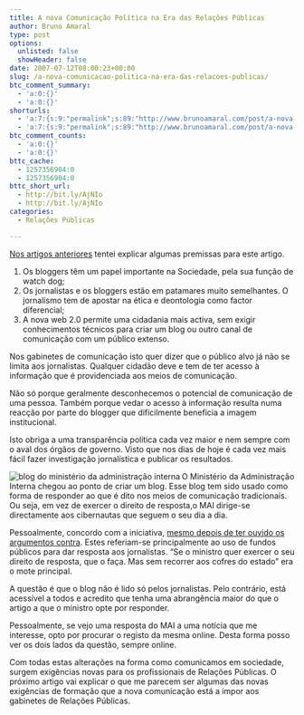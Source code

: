 ```yaml
---
title: A nova Comunicação Política na Era das Relações Públicas
author: Bruno Amaral
type: post
options:
  unlisted: false
  showHeader: false
date: 2007-07-12T08:00:23+00:00
slug: /a-nova-comunicacao-politica-na-era-das-relacoes-publicas/
btc_comment_summary:
  - 'a:0:{}'
  - 'a:0:{}'
shorturls:
  - 'a:7:{s:9:"permalink";s:89:"http://www.brunoamaral.com/post/a-nova-comunicacao-politica-na-era-das-relacoes-publicas/";s:7:"tinyurl";s:25:"http://tinyurl.com/c2bqqh";s:4:"isgd";s:17:"http://is.gd/pOZU";s:5:"bitly";s:20:"http://bit.ly/1aJ6hR";s:5:"snipr";s:22:"http://snipr.com/ex8dg";s:5:"snurl";s:22:"http://snurl.com/ex8dg";s:7:"snipurl";s:24:"http://snipurl.com/ex8dg";}'
  - 'a:7:{s:9:"permalink";s:89:"http://www.brunoamaral.com/post/a-nova-comunicacao-politica-na-era-das-relacoes-publicas/";s:7:"tinyurl";s:25:"http://tinyurl.com/c2bqqh";s:4:"isgd";s:17:"http://is.gd/pOZU";s:5:"bitly";s:20:"http://bit.ly/1aJ6hR";s:5:"snipr";s:22:"http://snipr.com/ex8dg";s:5:"snurl";s:22:"http://snurl.com/ex8dg";s:7:"snipurl";s:24:"http://snipurl.com/ex8dg";}'
btc_comment_counts:
  - 'a:0:{}'
  - 'a:0:{}'
bttc_cache:
  - 1257356904:0
  - 1257356904:0
bttc_short_url:
  - http://bit.ly/AjNIo
  - http://bit.ly/AjNIo
categories:
  - Relações Públicas

---
```

[Nos artigos anteriores][1] tentei explicar algumas premissas para este artigo.

  1. Os bloggers têm um papel importante na Sociedade, pela sua função de watch dog;
  2. Os jornalistas e os bloggers estão em patamares muito semelhantes. O jornalismo tem de apostar na ética e deontologia como factor diferencial;
  3. A nova web 2.0 permite uma cidadania mais activa, sem exigir conhecimentos técnicos para criar um blog ou outro canal de comunicação com um público extenso.

Nos gabinetes de comunicação isto quer dizer que o público alvo já não se limita aos jornalistas. Qualquer cidadão deve e tem de ter acesso à informação que é providenciada aos meios de comunicação.

Não só porque geralmente desconhecemos o potencial de comunicação de uma pessoa. Também porque vedar o acesso à informação resulta numa reacção por parte do blogger que dificilmente beneficia a imagem institucional.

Isto obriga a uma transparência política cada vez maior e nem sempre com o aval dos órgãos de governo. Visto que nos dias de hoje é cada vez mais fácil fazer investigação jornalística e publicar os resultados.

[<img src="/wp-content/uploads/2007/07/blog-do-mai1.jpg" alt="blog do ministério da administração interna" align="left" />][2]O Ministério da Administração Interna chegou ao ponto de criar um blog. Esse blog tem sido usado como forma de responder ao que é dito nos meios de comunicação tradicionais. Ou seja, em vez de exercer o direito de resposta,o MAI dirige-se directamente aos cibernautas que seguem o seu dia a dia.

Pessoalmente, concordo com a iniciativa, [mesmo depois de ter ouvido os argumentos contra][3]. Estes referiam-se principalmente ao uso de fundos públicos para dar resposta aos jornalistas. &#8220;Se o ministro quer exercer o seu direito de resposta, que o faça. Mas sem recorrer aos cofres do estado&#8221; era o mote principal.

A questão é que o blog não é lido só pelos jornalistas. Pelo contrário, está acessível a todos e acredito que tenha uma abrangência maior do que o artigo a que o ministro opte por responder.

Pessoalmente, se vejo uma resposta do MAI a uma notícia que me interesse, opto por procurar o registo da mesma online. Desta forma posso ver os dois lados da questão, sempre online.

Com todas estas alterações na forma como comunicamos em sociedade, surgem exigências novas para os profissionais de Relações Públicas. O próximo artigo vai explicar o que me parecem ser algumas das novas exigências de formação que a nova comunicação está a impor aos gabinetes de Relações Públicas.

 [1]: http://www.brunoamaral.com/post/blogs-proibidos-e-watch-dog-a-portuguesa/
 [2]: http://opiniao.mai-gov.info/ "blog do ministério da administração interna"
 [3]: http://www.brunoamaral.com/post/a-vossa-opiniao-e-a-minha/